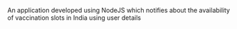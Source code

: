 An application developed using NodeJS which notifies about the availability of vaccination slots in India using user details 
